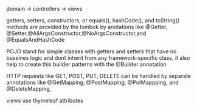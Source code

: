 domain -> controllers -> views

getters, setters, constructors, or equals(), hashCode(), and toString() methods are provided by the 
lombok by anotations like  @Getter, @Setter,@AllArgsConstructor,@NoArgsConstructor,and @EqualsAndHashCode

POJO stand for simple classes with getters and setters that have no bussines logic and dont inherit
from any framework-specific class, it also help to create this builder patterns with the @Builder
annotation

HTTP requests like GET, POST, PUT, DELETE can be handled by separate annotations like @GetMapping,
@PostMapping, @PutMappping, and @DeleteMapping,

views use thymeleaf attributes

